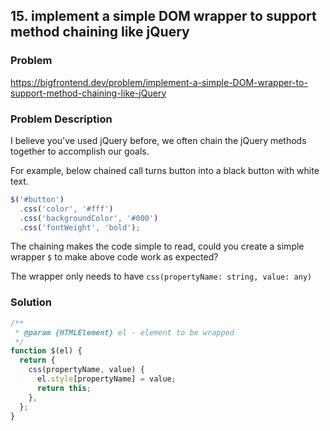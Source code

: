 ## 15. implement a simple DOM wrapper to support method chaining like jQuery

### Problem

https://bigfrontend.dev/problem/implement-a-simple-DOM-wrapper-to-support-method-chaining-like-jQuery

### Problem Description

I believe you've used jQuery before, we often chain the jQuery methods together to accomplish our goals.

For example, below chained call turns button into a black button with white text.

```js
$('#button')
  .css('color', '#fff')
  .css('backgroundColor', '#000')
  .css('fontWeight', 'bold');
```

The chaining makes the code simple to read, could you create a simple wrapper `$` to make above code work as expected?

The wrapper only needs to have `css(propertyName: string, value: any)`

### Solution

```js
/**
 * @param {HTMLElement} el - element to be wrapped
 */
function $(el) {
  return {
    css(propertyName, value) {
      el.style[propertyName] = value;
      return this;
    },
  };
}
```
